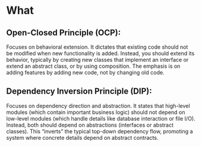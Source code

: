# What

## Open-Closed Principle (OCP):
Focuses on behavioral extension. It dictates that existing code should not be modified when new functionality is added. Instead, you should extend its behavior, typically by creating new classes that implement an interface or extend an abstract class, or by using composition. The emphasis is on adding features by adding new code, not by changing old code.

## Dependency Inversion Principle (DIP):
Focuses on dependency direction and abstraction. It states that high-level modules (which contain important business logic) should not depend on low-level modules (which handle details like database interaction or file I/O). Instead, both should depend on abstractions (interfaces or abstract classes). This “inverts” the typical top-down dependency flow, promoting a system where concrete details depend on abstract contracts.
